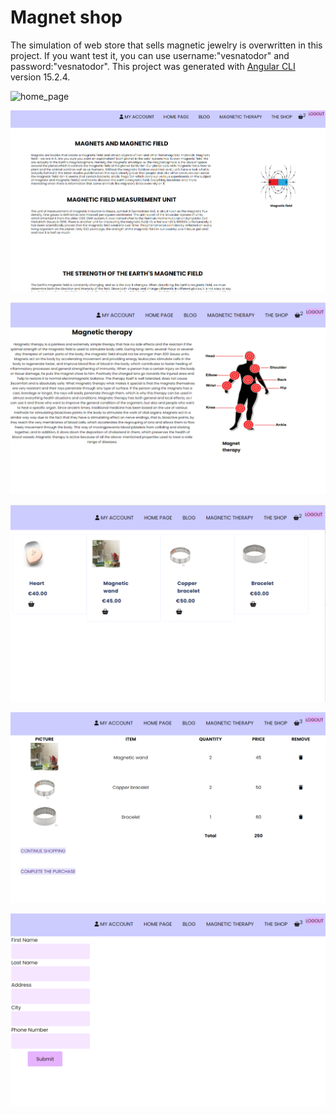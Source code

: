 # Magnet shop

The simulation of web store that sells magnetic jewelry is overwritten in this project.
 If you want test it, you can use username:"vesnatodor" and password:"vesnatodor".
This project was generated with [Angular CLI](https://github.com/angular/angular-cli) version 15.2.4.

<img width="953" alt="home_page" src="https://user-images.githubusercontent.com/118536586/236218057-d288df61-6ba5-4b86-947f-55dcd28cfed6.png">


![Blog](/github_images/blog.png)

![Magnetic](/github_images/magnetic.png)

![Magnetic](/github_images/shop.png)

![Magnetic](/github_images/shopping.png)

![Magnetic](/github_images/order.png)


